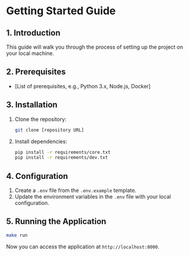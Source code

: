 # Getting Started Guide

## 1. Introduction

This guide will walk you through the process of setting up the project on your local machine.

## 2. Prerequisites

*   [List of prerequisites, e.g., Python 3.x, Node.js, Docker]

## 3. Installation

1.  Clone the repository:
    ```bash
    git clone [repository URL]
    ```
2.  Install dependencies:
    ```bash
    pip install -r requirements/core.txt
    pip install -r requirements/dev.txt
    ```

## 4. Configuration

1.  Create a `.env` file from the `.env.example` template.
2.  Update the environment variables in the `.env` file with your local configuration.

## 5. Running the Application

```bash
make run
```

Now you can access the application at `http://localhost:8000`.
